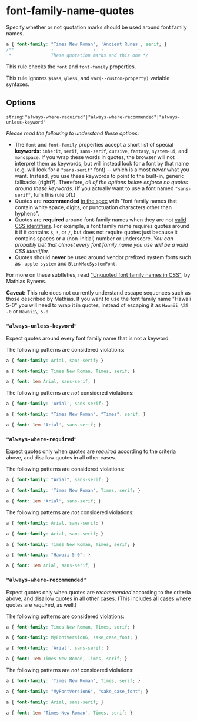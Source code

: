 # font-family-name-quotes

Specify whether or not quotation marks should be used around font family names.

```css
a { font-family: "Times New Roman", 'Ancient Runes', serif; }
/**              ↑               ↑  ↑             ↑
 *               These quotation marks and this one */
```

This rule checks the `font` and `font-family` properties.

This rule ignores `$sass`, `@less`, and `var(--custom-property)` variable syntaxes.

## Options

`string`: `"always-where-required"|"always-where-recommended"|"always-unless-keyword"`

*Please read the following to understand these options*:

-   The `font` and `font-family` properties accept a short list of special **keywords**: `inherit`, `serif`, `sans-serif`, `cursive`, `fantasy`, `system-ui`, and `monospace`. If you wrap these words in quotes, the browser will not interpret them as keywords, but will instead look for a font by that name (e.g. will look for a `"sans-serif"` font) -- which is almost *never* what you want. Instead, you use these keywords to point to the built-in, generic fallbacks (right?). Therefore, *all of the options below enforce no quotes around these keywords*. (If you actually want to use a font named `"sans-serif"`, turn this rule off.)
-   Quotes are **recommended** [in the spec](https://www.w3.org/TR/CSS2/fonts.html#font-family-prop) with "font family names that contain white space, digits, or punctuation characters other than hyphens".
-   Quotes are **required** around font-family names when they are not [valid CSS identifiers](https://www.w3.org/TR/CSS2/syndata.html#value-def-identifier). For example, a font family name requires quotes around it if it contains `$`, `!`, or `/`, but does not require quotes just because it contains spaces or a (non-initial) number or underscore. *You can probably bet that almost every font family name you use **will** be a valid CSS identifier*.
-   Quotes should **never** be used around vendor prefixed system fonts such as `-apple-system` and `BlinkMacSystemFont`.

For more on these subtleties, read ["Unquoted font family names in CSS"](https://mathiasbynens.be/notes/unquoted-font-family), by Mathias Bynens.

**Caveat:** This rule does not currently understand escape sequences such as those described by Mathias. If you want to use the font family name "Hawaii 5-0" you will need to wrap it in quotes, instead of escaping it as `Hawaii \35 -0` or `Hawaii\ 5-0`.

### `"always-unless-keyword"`

Expect quotes around every font family name that is not a keyword.

The following patterns are considered violations:

```css
a { font-family: Arial, sans-serif; }
```

```css
a { font-family: Times New Roman, Times, serif; }
```

```css
a { font: 1em Arial, sans-serif; }
```

The following patterns are *not* considered violations:

```css
a { font-family: 'Arial', sans-serif; }
```

```css
a { font-family: "Times New Roman", "Times", serif; }
```

```css
a { font: 1em 'Arial', sans-serif; }
```

### `"always-where-required"`

Expect quotes only when quotes are *required* according to the criteria above, and disallow quotes in all other cases.

The following patterns are considered violations:

```css
a { font-family: "Arial", sans-serif; }
```

```css
a { font-family: 'Times New Roman', Times, serif; }
```

```css
a { font: 1em "Arial", sans-serif; }
```

The following patterns are *not* considered violations:

```css
a { font-family: Arial, sans-serif; }
```

```css
a { font-family: Arial, sans-serif; }
```

```css
a { font-family: Times New Roman, Times, serif; }
```

```css
a { font-family: "Hawaii 5-0"; }
```

```css
a { font: 1em Arial, sans-serif; }
```

### `"always-where-recommended"`

Expect quotes only when quotes are *recommended* according to the criteria above, and disallow quotes in all other cases. (This includes all cases where quotes are *required*, as well.)

The following patterns are considered violations:

```css
a { font-family: Times New Roman, Times, serif; }
```

```css
a { font-family: MyFontVersion6, sake_case_font; }
```

```css
a { font-family: 'Arial', sans-serif; }
```

```css
a { font: 1em Times New Roman, Times, serif; }
```

The following patterns are *not* considered violations:

```css
a { font-family: 'Times New Roman', Times, serif; }
```

```css
a { font-family: "MyFontVersion6", "sake_case_font"; }
```

```css
a { font-family: Arial, sans-serif; }
```

```css
a { font: 1em 'Times New Roman', Times, serif; }
```
